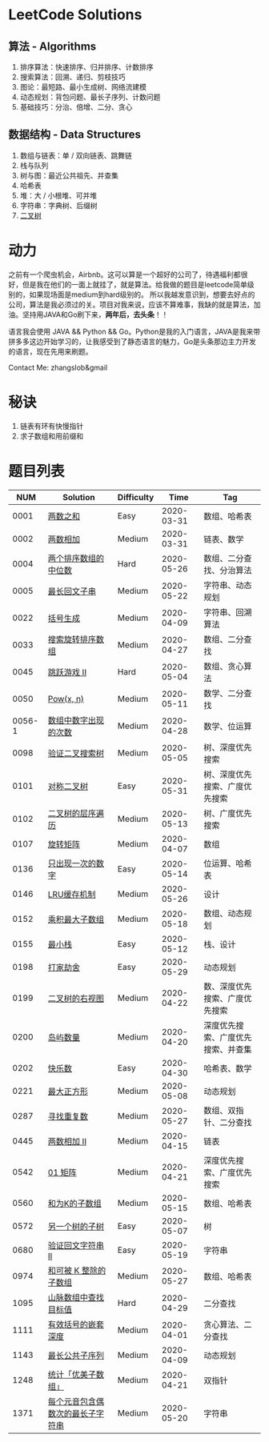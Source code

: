 # LeetCode Solutions

## 算法 - Algorithms

1. 排序算法：快速排序、归并排序、计数排序
2. 搜索算法：回溯、递归、剪枝技巧
3. 图论：最短路、最小生成树、网络流建模
4. 动态规划：背包问题、最长子序列、计数问题
5. 基础技巧：分治、倍增、二分、贪心

## 数据结构 - Data Structures

1. 数组与链表：单 / 双向链表、跳舞链
2. 栈与队列
3. 树与图：最近公共祖先、并查集
4. 哈希表
5. 堆：大 / 小根堆、可并堆
6. 字符串：字典树、后缀树
7. [二叉树](./data_structure/binary_tree)

# 动力

之前有一个爬虫机会，Airbnb。这可以算是一个超好的公司了，待遇福利都很好，但是我在他们的一面上就挂了，就是算法。给我做的题目是leetcode简单级别的，如果现场面是medium到hard级别的。
所以我越发意识到，想要去好点的公司，算法是我必须过的关。项目对我来说，应该不算难事，我缺的就是算法，加油。坚持用JAVA和Go刷下来，**两年后，去头条**！！

语言我会使用 JAVA && Python && Go。Python是我的入门语言，JAVA是我来带拼多多这边开始学习的，让我感受到了静态语言的魅力，Go是头条那边主力开发的语言，现在先用来刷题。

Contact Me: zhangslob&gmail 

# 秘诀

1. 链表有环有快慢指针
2. 求子数组和用前缀和

# 题目列表

| NUM | Solution | Difficulty | Time |  Tag |
|---| -----  | ---------- | ---- | ---- |
|0001|[两数之和](./problems/0001.two-sum/README.md)|Easy| 2020-03-31 |  数组、哈希表  |
|0002|[两数相加](./problems/0002.add-two-numbers/README.md)|Medium|  2020-03-31 |  链表、数学  |
|0004|[两个排序数组的中位数](./problems/0004.median-of-two-sorted-arrays/README.md)|Hard|  2020-05-26 |  数组、二分查找、分治算法  |
|0005|[最长回文子串](./problems/0005.longest-palindromic-substring/README.md)|Medium|  2020-05-22 |  字符串、动态规划  |
|0022|[括号生成](./problems/0022.generate-parentheses/README.md)|Medium|  2020-04-09 |  字符串、回溯算法  |
|0033|[搜索旋转排序数组](./problems/0033.search-in-rotated-sorted-array/README.md)|Medium|  2020-04-27 |  数组、二分查找  |
|0045|[跳跃游戏 II](./problems/0045.jump-game-ii/README.md)|Hard|  2020-05-04 |  数组、贪心算法  |
|0050|[Pow(x, n)](./problems/0050.powx-n/README.md)|Medium|  2020-05-11 |  数学、二分查找  |
|0056-1|[数组中数字出现的次数](./problems/0056-1.shu-zu-zhong-shu-zi-chu-xian-de-ci-shu-lcof/README.md)|Medium|  2020-04-28 |  数学、位运算  |
|0098|[验证二叉搜索树](./problems/0098.validate-binary-search-tree/README.md)|Medium|  2020-05-05 |  树、深度优先搜索  |
|0101|[对称二叉树](./problems/0101.symmetric-tree/README.md)|Easy|  2020-05-31 |  树、深度优先搜索、广度优先搜索  |
|0102|[二叉树的层序遍历](./problems/0102.binary-tree-level-order-traversal/README.md)|Medium|  2020-05-13 |  树、广度优先搜索  |
|0107|[旋转矩阵](./problems/0107.rotate-matrix-lcci/README.md)|Medium|  2020-04-07 |  数组  |
|0136|[只出现一次的数字](./problems/0136.single-number/README.md)|Easy|  2020-05-14 |  位运算、哈希表  |
|0146|[LRU缓存机制](./problems/0146.lru-cache/README.md)|Medium|  2020-05-26 |  设计  |
|0152|[乘积最大子数组](./problems/0152.maximum-product-subarray/README.md)|Medium|  2020-05-18 |  数组、动态规划  |
|0155|[最小栈](./problems/0155.min-stack/README.md)|Easy|  2020-05-12 |  栈、设计  |
|0198|[打家劫舍](./problems/0198.house-robber/README.md)|Easy|  2020-05-29 |  动态规划  |
|0199|[二叉树的右视图](./problems/0199.binary-tree-right-side-view/README.md)|Medium|  2020-04-22 |  数、深度优先搜索、广度优先搜索  |
|0200|[岛屿数量](./problems/0200.number-of-islands/README.md)|Medium|  2020-04-20 |  深度优先搜索、广度优先搜索、并查集  |
|0202|[快乐数](./problems/0202.happy-number/README.md)|Easy|  2020-04-30 |  哈希表、数学 |
|0221|[最大正方形](./problems/0221.maximal-square/README.md)|Medium|  2020-05-08 |  动态规划 |
|0287|[寻找重复数](./problems/0287.find-the-duplicate-number/README.md)|Medium|  2020-05-27 |  数组、双指针、二分查找 |
|0445|[两数相加 II](./problems/0445.add-two-numbers-ii/README.md)|Medium|  2020-04-15 |  链表  |
|0542|[01 矩阵](./problems/0542.01-matrix/README.md)|Medium|  2020-04-21 |  深度优先搜索、广度优先搜索  |
|0560|[和为K的子数组](./problems/0560.subarray-sum-equals-k/README.md)|Medium|  2020-05-15 |  数组、哈希表  |
|0572|[另一个树的子树](./problems/0572.subtree-of-another-tree/README.md)|Easy|  2020-05-07 |  树  |
|0680|[验证回文字符串 Ⅱ](./problems/0680.valid-palindrome-ii/README.md)|Easy|  2020-05-19 |  字符串  |
|0974|[和可被 K 整除的子数组](./problems/0974.subarray-sums-divisible-by-k/README.md)|Medium|  2020-05-27 |  数组、哈希表  |
|1095|[山脉数组中查找目标值](./problems/1095.find-in-mountain-array/README.md)|Hard|  2020-04-29 |  二分查找  |
|1111|[有效括号的嵌套深度](./problems/1111.maximum-nesting-depth-of-two-valid-parentheses-strings/README.md)|Medium|  2020-04-01 | 贪心算法、二分查找 |
|1143|[最长公共子序列](./problems/1143.longest-common-subsequence/README.md)|Medium|  2020-04-09 | 动态规划 |
|1248|[统计「优美子数组」](./problems/1248.count-number-of-nice-subarrays/README.md)|Medium|  2020-04-21 | 双指针 |
|1371|[每个元音包含偶数次的最长子字符串](./problems/1371.find-the-longest-substring-containing-vowels-in-even-counts/README.md)|Medium|  2020-05-20 | 字符串 |

